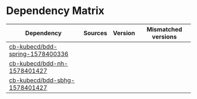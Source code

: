 # Dependency Matrix

Dependency | Sources | Version | Mismatched versions
---------- | ------- | ------- | -------------------
[cb-kubecd/bdd-spring-1578400336](https://github.com/cb-kubecd/bdd-spring-1578400336.git) |  | []() | 
[cb-kubecd/bdd-nh-1578401427](https://github.com/cb-kubecd/bdd-nh-1578401427.git) |  | []() | 
[cb-kubecd/bdd-sbhg-1578401427](https://github.com/cb-kubecd/bdd-sbhg-1578401427.git) |  | []() | 
